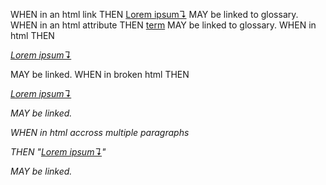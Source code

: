 WHEN in an html link THEN <a href="../glossary.md" title="">[Lorem ipsum↴][1]</a> MAY be linked to glossary.
WHEN in an html attribute THEN <a href="dolor">term</a> MAY be linked to glossary.
WHEN in html THEN <p><em>[Lorem ipsum↴][1]</em></p> MAY be linked.
WHEN in broken html THEN <p><em>[Lorem ipsum↴][1]</p> MAY be linked.

<!-- Begin Scenario-->

WHEN in html accross multiple paragraphs<p>

THEN "[Lorem ipsum↴][1]"

</p>MAY be linked.
<!-- End Scenario-->

[1]: ../glossary.md#lorem-ipsum
